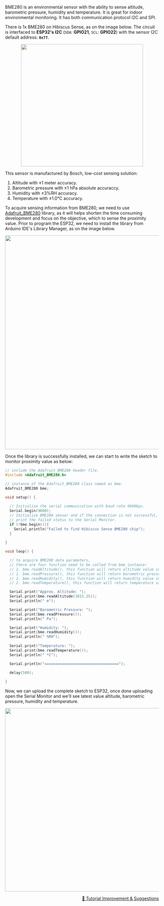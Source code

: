 BME280 is an environmental sensor with the ability to sense altitude, barometric pressure, humidity and temperature. It is great for indoor environmental monitoring. It has both communication protocol I2C and SPI.

There is 1x BME280 on Hibiscus Sense, as on the image below. The circuit is interfaced to **ESP32's I2C** (`SDA`: **GPIO21**, `SCL`: **GPIO22**) with the sensor I2C default address: **`0x77`**.

<p align="center"><a href="https://myduino.com/product/myd-036/"><img src="https://github.com/myinvent/hibiscus-sense/raw/main/references/image-exercise-ten.png" width="400"></a></p>

This sensor is manufactured by Bosch, low-cost sensing solution:
1. Altitude with ±1 meter accuracy.
2. Barometric pressure with ±1 hPa absolute accuraccy.
3. Humidity with ±3%RH accuracy.
4. Temperature with ±1.0°C accuracy.

To acquire sensing information from BME280, we need to use [Adafruit_BME280](https://github.com/adafruit/Adafruit_BME280_Library) library, as it will helps shorten the time consuming development and focus on the objective, which to sense the proximity value. Prior to program the ESP32, we need to install the library from Arduino IDE's Library Manager, as on the image below.

<p align="center"><a href="https://myduino.com/product/myd-036/"><img src="https://github.com/myinvent/hibiscus-sense/raw/main/references/image-exercise-ten-a.png" width="700"></a></p>

Once the library is successfully installed, we can start to write the sketch to monitor proximity value as below:

```cpp
// include the Adafruit_BME280 header file.
#include <Adafruit_BME280.h>

// instance of the Adafruit_BME280 class named as bme.
Adafruit_BME280 bme;

void setup() {
  
  // Initialize the serial communication with baud rate 9600bps.
  Serial.begin(9600);
  // Initialize BME280 sensor and if the connection is not successful,
  // print the failed status to the Serial Monitor.
  if (!bme.begin()){
    Serial.println("Failed to find Hibiscus Sense BME280 chip");
  }
  
}

void loop() {

  // to acquire BME280 data parameters,
  // there are four function need to be called from bme instance:
  // 2. bme.readAltitude(), this function will return altitude value in meters.
  // 1. bme.readPressure(), this function will return barometric pressure value in Pascals.
  // 2. bme.readHumidity(), this function will return humidity value in % Relative Humidity.
  // 2. bme.readTemperature(), this function will return temperature value in celcius.

  Serial.print("Approx. Altitude: ");
  Serial.print(bme.readAltitude(1013.25));
  Serial.println(" m");

  Serial.print("Barometric Pressure: ");
  Serial.print(bme.readPressure());
  Serial.println(" Pa");

  Serial.print("Humidity: ");
  Serial.print(bme.readHumidity());
  Serial.println(" %RH");
  
  Serial.print("Temperature: ");
  Serial.print(bme.readTemperature());
  Serial.println(" *C");

  Serial.println("==================================");

  delay(500);
  
}
```

Now, we can upload the complete sketch to ESP32, once done uploading open the Serial Monitor and we'll see latest value altitude, barometric pressure, humidity and temperature.

<p align="center"><a href="https://myduino.com/product/myd-036/"><img src="https://github.com/myinvent/hibiscus-sense/raw/main/references/image-exercise-ten.gif" width="600"></a></p>

<p align="right"><a href="https://forms.gle/UgpDSFc46K4MkvTM8">&#128640; Tutorial Improvement & Suggestions</a></p>